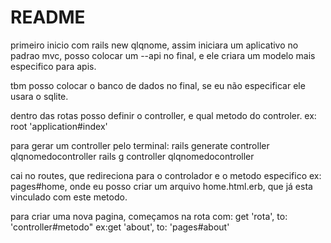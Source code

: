 # README

primeiro inicio com rails new qlqnome, assim iniciara um aplicativo no padrao mvc,
posso colocar um --api no final, e ele criara um modelo mais especifico para apis.

tbm posso colocar o banco de dados no final, se eu não especificar ele usara o sqlite.

dentro das rotas posso definir o controller, e qual metodo do controler.
ex: root 'application#index'

para gerar um controller pelo terminal: rails generate controller qlqnomedocontroller
rails g controller qlqnomedocontroller

cai no routes, que redireciona para o controlador e o metodo especifico ex: pages#home,
onde eu posso criar um arquivo home.html.erb, que já esta vinculado com este metodo.

para criar uma nova pagina, começamos na rota com:
get 'rota', to: 'controller#metodo"
ex:get 'about', to: 'pages#about'

